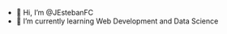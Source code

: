 - 👋 Hi, I’m @JEstebanFC
- 🌱 I’m currently learning Web Development and Data Science

<!---
JEstebanFC/JEstebanFC is a ✨ special ✨ repository because its `README.md` (this file) appears on your GitHub profile.
You can click the Preview link to take a look at your changes.
--->
